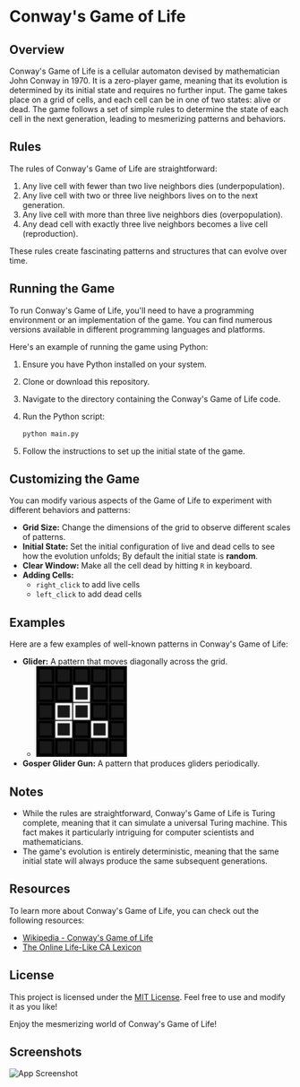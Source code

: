 # Conway's Game of Life

## Overview

Conway's Game of Life is a cellular automaton devised by mathematician John Conway in 1970. It is a zero-player game, meaning that its evolution is determined by its initial state and requires no further input. The game takes place on a grid of cells, and each cell can be in one of two states: alive or dead. The game follows a set of simple rules to determine the state of each cell in the next generation, leading to mesmerizing patterns and behaviors.

## Rules

The rules of Conway's Game of Life are straightforward:

1. Any live cell with fewer than two live neighbors dies (underpopulation).
2. Any live cell with two or three live neighbors lives on to the next generation.
3. Any live cell with more than three live neighbors dies (overpopulation).
4. Any dead cell with exactly three live neighbors becomes a live cell (reproduction).

These rules create fascinating patterns and structures that can evolve over time.

## Running the Game

To run Conway's Game of Life, you'll need to have a programming environment or an implementation of the game. You can find numerous versions available in different programming languages and platforms.

Here's an example of running the game using Python:

1. Ensure you have Python installed on your system.
2. Clone or download this repository.
3. Navigate to the directory containing the Conway's Game of Life code.
4. Run the Python script:

   ```bash
   python main.py
   ```

5. Follow the instructions to set up the initial state of the game.

## Customizing the Game

You can modify various aspects of the Game of Life to experiment with different behaviors and patterns:

- **Grid Size:** Change the dimensions of the grid to observe different scales of patterns.
- **Initial State:** Set the initial configuration of live and dead cells to see how the evolution unfolds; By default the initial state is **random**.
- **Clear Window:** Make all the cell dead by hitting ```R``` in keyboard.
- **Adding Cells:** 
    - ```right_click``` to add live cells
    - ```left_click``` to add dead cells

## Examples

Here are a few examples of well-known patterns in Conway's Game of Life:

- **Glider:** A pattern that moves diagonally across the grid.
   - ![App Screenshot](https://github.com/Yash2402/Conway-s-Game-of-Life/blob/main/Screenshot%202023-07-24%20at%2009.45.43.png)
- **Gosper Glider Gun:** A pattern that produces gliders periodically.

## Notes

- While the rules are straightforward, Conway's Game of Life is Turing complete, meaning that it can simulate a universal Turing machine. This fact makes it particularly intriguing for computer scientists and mathematicians.
- The game's evolution is entirely deterministic, meaning that the same initial state will always produce the same subsequent generations.

## Resources

To learn more about Conway's Game of Life, you can check out the following resources:

- [Wikipedia - Conway's Game of Life](https://en.wikipedia.org/wiki/Conway%27s_Game_of_Life)
- [The Online Life-Like CA Lexicon](https://www.conwaylife.com/wiki/Main_Page)

## License

This project is licensed under the [MIT License](LICENSE). Feel free to use and modify it as you like!

Enjoy the mesmerizing world of Conway's Game of Life!
## Screenshots

![App Screenshot](https://via.placeholder.com/468x300?text=App+Screenshot+Here)

